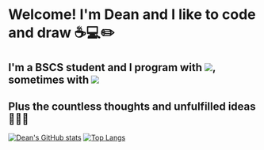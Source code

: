 # Welcome! I'm Dean and I like to code and draw ☕💻✏️
## I'm a BSCS student and I program with <img src="https://img.shields.io/badge/C%2B%2B-00599C?style=for-the-badge&logo=c%2B%2B&logoColor=white">, sometimes with <img src="https://img.shields.io/badge/Python-3776AB?style=for-the-badge&logo=python&logoColor=white">
## Plus the countless thoughts and unfulfilled ideas 💭💡💤

[![Dean's GitHub stats](https://github-readme-stats.vercel.app/api?username=MumuNiMochii&show_icons=true&theme=synthwave)](https://github.com/MumuNiMochii/github-readme-stats)
[![Top Langs](https://github-readme-stats.vercel.app/api/top-langs/?username=MumuNiMochii&theme=synthwave&langs_count=10&layout=compact)](https://github.com/MumuNiMochii/github-readme-stats)